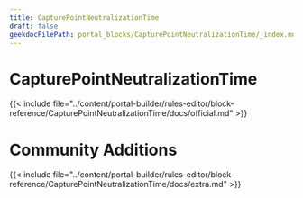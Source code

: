 ```yaml
---
title: CapturePointNeutralizationTime
draft: false
geekdocFilePath: portal_blocks/CapturePointNeutralizationTime/_index.md
---
```

# CapturePointNeutralizationTime
{{< include file="../content/portal-builder/rules-editor/block-reference/CapturePointNeutralizationTime/docs/official.md" >}}

# Community Additions

{{< include file="../content/portal-builder/rules-editor/block-reference/CapturePointNeutralizationTime/docs/extra.md" >}}